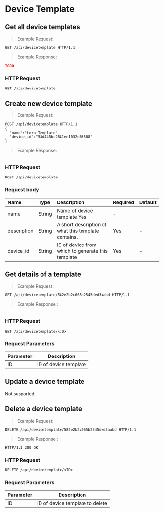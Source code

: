 
# Device Template

## Get all device templates

> Example Request:

```http
GET /api/devicetemplate HTTP/1.1
```

> Example Response:

```json
TODO
```

### HTTP Request
`GET /api/devicetemplate`

## Create new device template

> Example Request:

```http
POST /api/devicetemplate HTTP/1.1
{
  "name":"Lora Template",
  "device_id":"58d445bc2881ee1032d63508"  
}
```

> Example Response:

```json

```

### HTTP Request

`POST /api/devicetemplate`

### Request body

| Name | Type | Description | Required | Default|
|:----------|:-----|:------------|:----|:--------|
|name | String| Name of device template Yes| - |
|description| String| A short description of what this template contains.| Yes | - |
|device_id|String| ID of device from which to generate this template| Yes|-|

## Get details of a template

> Example Request :

```http
GET /api/devicetemplate/582e2b2c065b2545ded3aabd HTTP/1.1

```
> Example Response :

```json


```
### HTTP Request
`GET /api/devicetemplate/<ID>`

### Request Parameters
Parameter | Description
--------- | -----------
ID| ID of device template

## Update a device template

Not supported.

## Delete a device template


> Example Request:

```http
DELETE /api/devicetemplate/582e2b2c065b2545ded3aabd HTTP/1.1
```

> Example Response :

```http
HTTP/1.1 200 OK
```
### HTTP Request
`DELETE /api/devicetemplate/<ID>`

### Request Parameters
Parameter | Description
--------- | -----------
ID | ID of device template to delete